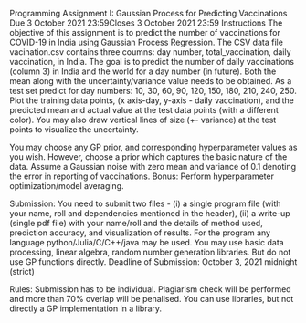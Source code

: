 Programming Assignment I: Gaussian Process for Predicting Vaccinations
Due 3 October 2021 23:59Closes 3 October 2021 23:59
Instructions
The objective of this assignment is to predict the number of vaccinations for COVID-19 in India using Gaussian Process Regression.
The CSV data file vacination.csv contains three coumns: day number, total_vaccination, daily vaccination, in India. The goal is to predict the number of  daily vaccinations (column 3) in India and the world for a day number (in future). Both the mean along with the uncertainty/variance value needs to be obtained.  As a test set  predict for day numbers: 10, 30, 60, 90, 120, 150, 180, 210, 240, 250. Plot the training data points, (x axis-day, y-axis - daily vaccination), and the predicted mean and actual value at the test data points (with a different color). You may also draw vertical lines of size (+- variance) at the test points to visualize the uncertainty.

You may choose any GP prior, and corresponding hyperparameter values as you wish. However, choose a prior which captures the basic nature of the data.  Assume a Gaussian noise with zero mean and variance of 0.1 denoting the error in reporting of vaccinations.
Bonus: Perform hyperparameter optimization/model averaging.

Submission: You need to submit two files - (i) a single program file (with your name, roll and dependencies mentioned in the header),
(ii) a write-up (single pdf file) with your name/roll and the details of method used, prediction accuracy,  and visualization of results. For the program any language python/Julia/C/C++/java may be used. You may use basic data processing, linear algebra, random number generation libraries. But do not use GP functions directly.
Deadline of Submission: October 3, 2021 midnight (strict)

Rules: Submission has to be individual. Plagiarism check will be performed and more than 70% overlap will be penalised.
You can use libraries, but not directly a GP implementation in a library.
